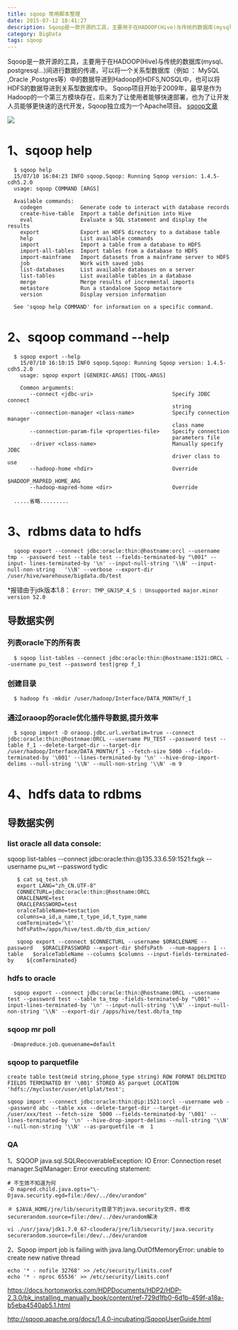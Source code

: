```yaml
---
title: sqoop 常用脚本整理
date: 2015-07-12 18:41:27
description: Sqoop是一款开源的工具，主要用于在HADOOP(Hive)与传统的数据库(mysql、postgresql...)间进行数据的传递
category: BigData
tags: sqoop
---
```

Sqoop是一款开源的工具，主要用于在HADOOP(Hive)与传统的数据库(mysql、postgresql...)间进行数据的传递，可以将一个关系型数据库（例如 ： MySQL ,Oracle ,Postgres等）中的数据导进到Hadoop的HDFS,NOSQL中，也可以将HDFS的数据导进到关系型数据库中。
Sqoop项目开始于2009年，最早是作为Hadoop的一个第三方模块存在，后来为了让使用者能够快速部署，也为了让开发人员能够更快速的迭代开发，Sqoop独立成为一个Apache项目。
[sqoop文章](https://www.itweet.cn/categories/sqoop/)

![](https://www.itweet.cn/screenshots/sqoop-rdbms.gif)

# 1、sqoop help
```
  $ sqoop help
  15/07/10 16:04:23 INFO sqoop.Sqoop: Running Sqoop version: 1.4.5-cdh5.2.0
  usage: sqoop COMMAND [ARGS]

  Available commands:
    codegen            Generate code to interact with database records
    create-hive-table  Import a table definition into Hive
    eval               Evaluate a SQL statement and display the results
    export             Export an HDFS directory to a database table
    help               List available commands
    import             Import a table from a database to HDFS
    import-all-tables  Import tables from a database to HDFS
    import-mainframe   Import datasets from a mainframe server to HDFS
    job                Work with saved jobs
    list-databases     List available databases on a server
    list-tables        List available tables in a database
    merge              Merge results of incremental imports
    metastore          Run a standalone Sqoop metastore
    version            Display version information

  See 'sqoop help COMMAND' for information on a specific command.
```

# 2、sqoop command --help
```
  $ sqoop export --help
    15/07/10 16:10:15 INFO sqoop.Sqoop: Running Sqoop version: 1.4.5-cdh5.2.0
    usage: sqoop export [GENERIC-ARGS] [TOOL-ARGS]
    
    Common arguments:
       --connect <jdbc-uri>                         Specify JDBC connect
                                                    string
       --connection-manager <class-name>            Specify connection manager
                                                    class name
       --connection-param-file <properties-file>    Specify connection
                                                    parameters file
       --driver <class-name>                        Manually specify JDBC
                                                    driver class to use
       --hadoop-home <hdir>                         Override
                                                    $HADOOP_MAPRED_HOME_ARG
       --hadoop-mapred-home <dir>                   Override
    
  .....省略.........
```

# 3、rdbms data to hdfs
```
  sqoop export --connect jdbc:oracle:thin:@hostname:orcl --username tmp - -password test --table test --fields-terminated-by "\001" --input- lines-terminated-by '\n' --input-null-string '\\N' --input-null-non-string   '\\N' --verbose --export-dir /user/hive/warehouse/bigdata.db/test
```

*报错由于jdk版本1.8：
  `Error: TMP_GNJSP_4_S : Unsupported major.minor version 52.0`

## 导数据实例

### 列表oracle下的所有表
```
  $ sqoop list-tables --connect jdbc:oracle:thin:@hostname:1521:ORCL --username pu_test --password test|grep f_1
```

### 创建目录
```
  $ hadoop fs -mkdir /user/hadoop/Interface/DATA_MONTH/f_1
```

### 通过oraoop的oracle优化插件导数据,提升效率
```
  $ sqoop import -D oraoop.jdbc.url.verbatim=true --connect jdbc:oracle:thin:@hostnmae:ORCL --username PU_TEST --password test --table f_1 --delete-target-dir --target-dir /user/hadoop/Interface/DATA_MONTH/f_1 --fetch-size 5000 --fields-terminated-by '\001' --lines-terminated-by '\n' --hive-drop-import-delims --null-string '\\N' --null-non-string '\\N' -m 9
```

# 4、hdfs data to rdbms

## 导数据实例

### list oracle all data console:
sqoop list-tables --connect jdbc:oracle:thin:@135.33.6.59:1521:fxgk --username pu_wt --password tydic

```
   $ cat sq_test.sh 
   export LANG="zh_CN.UTF-8"
   CONNECTURL=jdbc:oracle:thin:@hostname:ORCL
   ORACLENAME=test
   ORACLEPASSWORD=test
   oralceTableName=testaction
   columns=a_id,a_name,t_type_id,t_type_name
   comTerminated='\t'
   hdfsPath=/apps/hive/test.db/tb_dim_action/
   
   sqoop export --connect $CONNECTURL --username $ORACLENAME --password   $ORACLEPASSWORD --export-dir $hdfsPath  --num-mappers 1 --table   $oralceTableName --columns $columns --input-fields-terminated-by    ${comTerminated}
```

### hdfs to oracle
```
  sqoop export --connect jdbc:oracle:thin:@hostname:ORCL --username test --password test --table ta_tmp -fields-terminated-by "\001" --input-lines-terminated-by '\n' --input-null-string '\\N' --input-null-non-string '\\N' --export-dir /apps/hive/test.db/ta_tmp
```

### sqoop mr poll
```
 -Dmapreduce.job.queuename=default 
```

### sqoop to parquetfile
```
create table test(meid string,phone_type string) ROW FORMAT DELIMITED FIELDS TERMINATED BY '\001' STORED AS parquet LOCATION 'hdfs://mycluster/user/etlplat/test';

sqoop import --connect jdbc:oracle:thin:@ip:1521:orcl --username web --password abc --table xxx --delete-target-dir --target-dir /user/xxx/test --fetch-size  5000 --fields-terminated-by '\001' --lines-terminated-by '\n' --hive-drop-import-delims --null-string '\\N' --null-non-string '\\N' --as-parquetfile -m  1
```

### QA
1、SQOOP java.sql.SQLRecoverableException: IO Error: Connection reset
 manager.SqlManager: Error executing statement: 
```
# 不生效不知道为何
-D mapred.child.java.opts="\-Djava.security.egd=file:/dev/../dev/urandom" 

＃ $JAVA_HOME/jre/lib/security目录下的java.security文件，修改securerandom.source=file:/dev/../dev/urandom解决

vi ./usr/java/jdk1.7.0_67-cloudera/jre/lib/security/java.security
securerandom.source=file:/dev/../dev/urandom
```

2、Sqoop import job is failing with java.lang.OutOfMemoryError: unable to create new native thread
```
echo '* - nofile 32768' >> /etc/security/limits.conf 
echo '* - nproc 65536' >> /etc/security/limits.conf       
```

https://docs.hortonworks.com/HDPDocuments/HDP2/HDP-2.3.0/bk_installing_manually_book/content/ref-729d1fb0-6d1b-459f-a18a-b5eba4540ab5.1.html

http://sqoop.apache.org/docs/1.4.0-incubating/SqoopUserGuide.html

